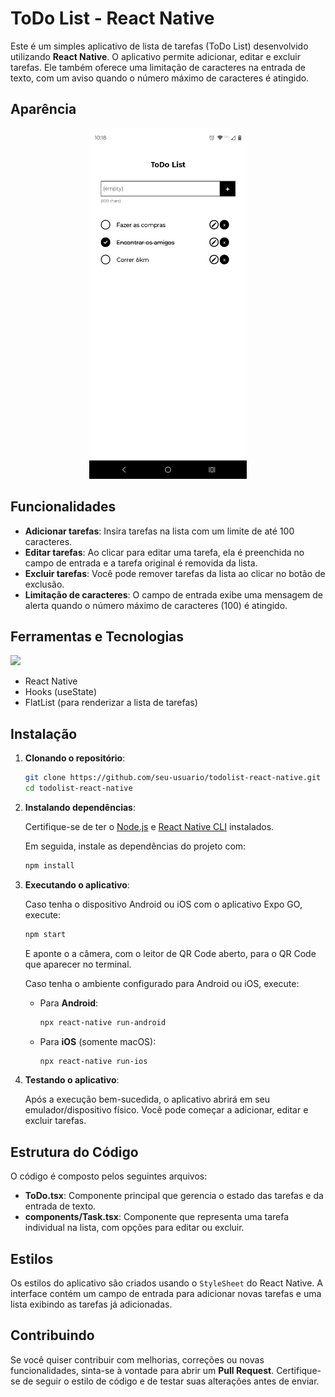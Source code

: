# ToDo List - React Native

Este é um simples aplicativo de lista de tarefas (ToDo List) desenvolvido utilizando **React Native**. O aplicativo permite adicionar, editar e excluir tarefas. Ele também oferece uma limitação de caracteres na entrada de texto, com um aviso quando o número máximo de caracteres é atingido.

## Aparência

<div align="center">
    <img src="assets/screenshot.jpeg" width="50%"/>
</div>

## Funcionalidades

- **Adicionar tarefas**: Insira tarefas na lista com um limite de até 100 caracteres.
- **Editar tarefas**: Ao clicar para editar uma tarefa, ela é preenchida no campo de entrada e a tarefa original é removida da lista.
- **Excluir tarefas**: Você pode remover tarefas da lista ao clicar no botão de exclusão.
- **Limitação de caracteres**: O campo de entrada exibe uma mensagem de alerta quando o número máximo de caracteres (100) é atingido.

## Ferramentas e Tecnologias

<img src="https://devtop.io/wp-content/uploads/2022/10/react-native-1.png" width="120px"/>

- React Native
- Hooks (useState)
- FlatList (para renderizar a lista de tarefas)

## Instalação

1. **Clonando o repositório**:

   ```bash
   git clone https://github.com/seu-usuario/todolist-react-native.git
   cd todolist-react-native
   ```

2. **Instalando dependências**:

   Certifique-se de ter o [Node.js](https://nodejs.org/) e [React Native CLI](https://reactnative.dev/docs/environment-setup) instalados.

   Em seguida, instale as dependências do projeto com:

   ```bash
   npm install
   ```

3. **Executando o aplicativo**:

   Caso tenha o dispositivo Android ou iOS com o aplicativo Expo GO, execute:
   
     ```bash
     npm start
     ```

    E aponte o a câmera, com o leitor de QR Code aberto, para o QR Code que aparecer no terminal.

   Caso tenha o ambiente configurado para Android ou iOS, execute:

   - Para **Android**:

     ```bash
     npx react-native run-android
     ```

   - Para **iOS** (somente macOS):

     ```bash
     npx react-native run-ios
     ```

4. **Testando o aplicativo**:

   Após a execução bem-sucedida, o aplicativo abrirá em seu emulador/dispositivo físico. Você pode começar a adicionar, editar e excluir tarefas.

## Estrutura do Código

O código é composto pelos seguintes arquivos:

- **ToDo.tsx**: Componente principal que gerencia o estado das tarefas e da entrada de texto.
- **components/Task.tsx**: Componente que representa uma tarefa individual na lista, com opções para editar ou excluir.

## Estilos

Os estilos do aplicativo são criados usando o `StyleSheet` do React Native. A interface contém um campo de entrada para adicionar novas tarefas e uma lista exibindo as tarefas já adicionadas.

## Contribuindo

Se você quiser contribuir com melhorias, correções ou novas funcionalidades, sinta-se à vontade para abrir um **Pull Request**. Certifique-se de seguir o estilo de código e de testar suas alterações antes de enviar.